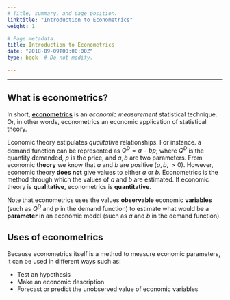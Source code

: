 ```yaml
---
# Title, summary, and page position.
linktitle: "Introduction to Econometrics"
weight: 1

# Page metadata.
title: Introduction to Econometrics
date: "2018-09-09T00:00:00Z"
type: book  # Do not modify.

---
```


---

## What is econometrics?

In short, [**econometrics**](https://en.wikipedia.org/wiki/Econometrics) is an *economic measurement* statistical technique. Or, in other words, econometrics an economic application of statistical theory. 

Economic theory estipulates *qualitative* relationships. For instance. a demand function can be represented as $Q^D = a - bp$; where $Q^D$ is the quantity demanded, $p$ is the price, and $a, b$ are two parameters. From economic **theory** we know that $a$ and $b$ are positive $(a, b, >0)$. However, economic theory **does not** give values to either $a$ or $b$. Econometrics is the method through which the values of $a$ and $b$ are estimated. If economic theory is **qualitative**, econometrics is **quantitative**.

Note that econometrics uses the values **observable** economic **variables** (such as $Q^D$ and $p$ in the demand function) to estimate what would be a **parameter** in an economic model (such as $a$ and $b$ in the demand function). 

## Uses of econometrics

Because econometrics itself is a method to measure economic parameters, it can be used in different ways such as:

* Test an hypothesis
* Make an economic description
* Forecast or predict the unobserved value of economic variables